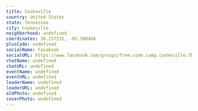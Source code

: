 ```yaml
---
title: Cookeville
country: United States
state: Tennessee
city: Cookeville
neighborhood: undefined
coordinates: 36.157232, -85.500466
plusCode: undefined
socialName: Facebook
socialURL: https://www.facebook.com/groups/free.code.camp.cookeville.TN/
chatName: undefined
chatURL: undefined
eventName: undefined
eventURL: undefined
leaderName: undefined
leaderURL: undefined
oldPhoto: undefined
coverPhoto: undefined
---
```

